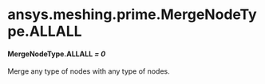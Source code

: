 <a id="ansys-meshing-prime-mergenodetype-allall"></a>

# ansys.meshing.prime.MergeNodeType.ALLALL

<a id="ansys.meshing.prime.MergeNodeType.ALLALL"></a>

#### MergeNodeType.ALLALL *= 0*

Merge any type of nodes with any type of nodes.

<!-- !! processed by numpydoc !! -->
